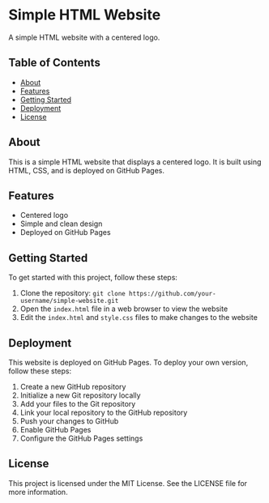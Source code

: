 # Simple HTML Website

A simple HTML website with a centered logo.

## Table of Contents

* [About](#about)
* [Features](#features)
* [Getting Started](#getting-started)
* [Deployment](#deployment)
* [License](#license)

## About

This is a simple HTML website that displays a centered logo. It is built using HTML, CSS, and is deployed on GitHub Pages.

## Features

* Centered logo
* Simple and clean design
* Deployed on GitHub Pages

## Getting Started

To get started with this project, follow these steps:

1. Clone the repository: `git clone https://github.com/your-username/simple-website.git`
2. Open the `index.html` file in a web browser to view the website
3. Edit the `index.html` and `style.css` files to make changes to the website

## Deployment

This website is deployed on GitHub Pages. To deploy your own version, follow these steps:

1. Create a new GitHub repository
2. Initialize a new Git repository locally
3. Add your files to the Git repository
4. Link your local repository to the GitHub repository
5. Push your changes to GitHub
6. Enable GitHub Pages
7. Configure the GitHub Pages settings

## License

This project is licensed under the MIT License. See the LICENSE file for more information.
